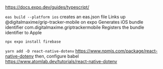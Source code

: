 https://docs.expo.dev/guides/typescript/

`eas build --platform ios` creates an eas.json file 
Links up @digitalmaxime/grip-tracker-mobile on expo
Generates iOS bundle identifier com.digitalmaxime.griptrackermobile
Registers the bundle identifier to Apple 

`npx expo install firebase`

`yarn add -D react-native-dotenv`
https://www.npmjs.com/package/react-native-dotenv
then, configure babel 
https://www.atomlab.dev/tutorials/react-native-dotenv
